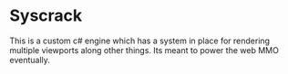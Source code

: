 # Syscrack

This is a custom c# engine which has a system in place for rendering multiple viewports along other things. Its meant to power the web MMO eventually.
